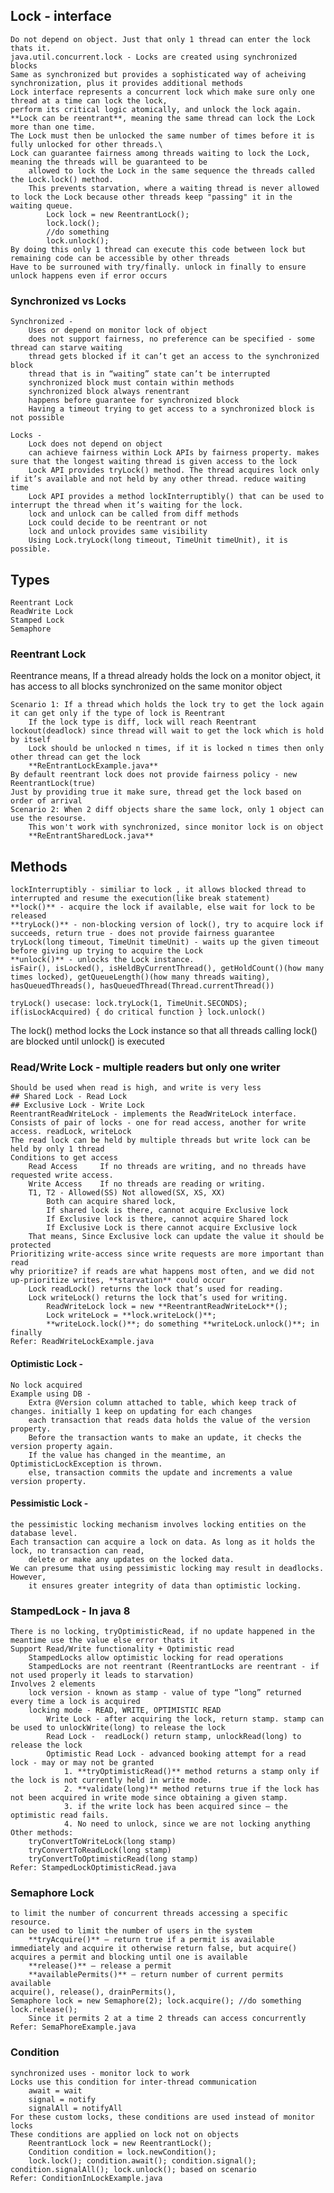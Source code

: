 ## Lock - interface
    Do not depend on object. Just that only 1 thread can enter the lock thats it.  
    java.util.concurrent.lock - Locks are created using synchronized blocks
    Same as synchronized but provides a sophisticated way of acheiving synchronization, plus it provides additional methods
    Lock interface represents a concurrent lock which make sure only one thread at a time can lock the lock, 
    perform its critical logic atomically, and unlock the lock again. 
    **Lock can be reentrant**, meaning the same thread can lock the Lock more than one time. 
    The Lock must then be unlocked the same number of times before it is fully unlocked for other threads.\
    Lock can guarantee fairness among threads waiting to lock the Lock, meaning the threads will be guaranteed to be 
        allowed to lock the Lock in the same sequence the threads called the Lock.lock() method. 
        This prevents starvation, where a waiting thread is never allowed to lock the Lock because other threads keep "passing" it in the waiting queue.
            Lock lock = new ReentrantLock(); 
            lock.lock();
            //do something
            lock.unlock();
    By doing this only 1 thread can execute this code between lock but remaining code can be accessible by other threads
    Have to be surrouned with try/finally. unlock in finally to ensure unlock happens even if error occurs

### Synchronized vs Locks
    Synchronized -
        Uses or depend on monitor lock of object
        does not support fairness, no preference can be specified - some thread can starve waiting
        thread gets blocked if it can’t get an access to the synchronized block
        thread that is in “waiting” state can’t be interrupted
        synchronized block must contain within methods
        synchronized block always renentrant
        happens before guarantee for synchronized block
        Having a timeout trying to get access to a synchronized block is not possible

    Locks - 
        Lock does not depend on object
        can achieve fairness within Lock APIs by fairness property. makes sure that the longest waiting thread is given access to the lock
        Lock API provides tryLock() method. The thread acquires lock only if it’s available and not held by any other thread. reduce waiting time
        Lock API provides a method lockInterruptibly() that can be used to interrupt the thread when it’s waiting for the lock.
        lock and unlock can be called from diff methods
        Lock could decide to be reentrant or not
        lock and unlock provides same visibility
        Using Lock.tryLock(long timeout, TimeUnit timeUnit), it is possible.

## Types
    Reentrant Lock
    ReadWrite Lock
    Stamped Lock
    Semaphore

### Reentrant Lock
Reentrance means, If a thread already holds the lock on a monitor object, it has access to all blocks synchronized on the same monitor object

    Scenario 1: If a thread which holds the lock try to get the lock again it can get only if the type of lock is Reentrant
        If the lock type is diff, lock will reach Reentrant lockout(deadlock) since thread will wait to get the lock which is hold by itself
        Lock should be unlocked n times, if it is locked n times then only other thread can get the lock
        **ReEntrantLockExample.java**
    By default reentrant lock does not provide fairness policy - new ReentrantLock(true)
    Just by providing true it make sure, thread get the lock based on order of arrival
    Scenario 2: When 2 diff objects share the same lock, only 1 object can use the resourse.
        This won't work with synchronized, since monitor lock is on object
        **ReEntrantSharedLock.java**

## Methods
    lockInterruptibly - similiar to lock , it allows blocked thread to interrupted and resume the execution(like break statement)
    **lock()** - acquire the lock if available, else wait for lock to be released
    **tryLock()** - non-blocking version of lock(), try to acquire lock if succeeds, return true - does not provide fairness guarantee
    tryLock(long timeout, TimeUnit timeUnit) - waits up the given timeout before giving up trying to acquire the Lock
    **unlock()** - unlocks the Lock instance.
    isFair(), isLocked(), isHeldByCurrentThread(), getHoldCount()(how many times locked), getQueueLength()(how many threads waiting), hasQueuedThreads(), hasQueuedThread(Thread.currentThread())

    tryLock() usecase: lock.tryLock(1, TimeUnit.SECONDS); if(isLockAcquired) { do critical function } lock.unlock()
The lock() method locks the Lock instance so that all threads calling lock() are blocked until unlock() is executed
    
### Read/Write Lock - multiple readers but only one writer
    Should be used when read is high, and write is very less
    ## Shared Lock - Read Lock
    ## Exclusive Lock - Write Lock
    ReentrantReadWriteLock - implements the ReadWriteLock interface.
    Consists of pair of locks - one for read access, another for write access. readLock, writeLock
    The read lock can be held by multiple threads but write lock can be held by only 1 thread
    Conditions to get access
        Read Access   	If no threads are writing, and no threads have requested write access.
        Write Access   	If no threads are reading or writing.
        T1, T2 - Allowed(SS) Not allowed(SX, XS, XX)
            Both can acquire shared lock,
            If shared lock is there, cannot acquire Exclusive lock
            If Exclusive lock is there, cannot acquire Shared lock
            If Exclusive Lock is there cannot acquire Exclusive lock
        That means, Since Exclusive lock can update the value it should be protected
    Prioritizing write-access since write requests are more important than read
    why prioritize? if reads are what happens most often, and we did not up-prioritize writes, **starvation** could occur
        Lock readLock() returns the lock that’s used for reading.
        Lock writeLock() returns the lock that’s used for writing.
            ReadWriteLock lock = new **ReentrantReadWriteLock**();
            Lock writeLock = **lock.writeLock()**;
            **writeLock.lock()**; do something **writeLock.unlock()**; in finally
    Refer: ReadWriteLockExample.java

#### Optimistic Lock -
    No lock acquired
    Example using DB -
        Extra @Version column attached to table, which keep track of changes. initially 1 keep on updating for each changes
        each transaction that reads data holds the value of the version property.
        Before the transaction wants to make an update, it checks the version property again.
        If the value has changed in the meantime, an OptimisticLockException is thrown.
        else, transaction commits the update and increments a value version property.
#### Pessimistic Lock -
    the pessimistic locking mechanism involves locking entities on the database level.
    Each transaction can acquire a lock on data. As long as it holds the lock, no transaction can read, 
        delete or make any updates on the locked data.
    We can presume that using pessimistic locking may result in deadlocks. However, 
        it ensures greater integrity of data than optimistic locking.
    
### StampedLock - In java 8
    There is no locking, tryOptimisticRead, if no update happened in the meantime use the value else error thats it
    Support Read/Write functionality + Optimistic read
        StampedLocks allow optimistic locking for read operations
        StampedLocks are not reentrant (ReentrantLocks are reentrant - if not used properly it leads to starvation)
    Involves 2 elements
        lock version - known as stamp - value of type “long” returned every time a lock is acquired
        locking mode - READ, WRITE, OPTIMISTIC READ
            Write Lock - after acquiring the lock, return stamp. stamp can be used to unlockWrite(long) to release the lock
            Read Lock -  readLock() return stamp, unlockRead(long) to release the lock 
            Optimistic Read Lock - advanced booking attempt for a read lock - may or may not be granted
                1. **tryOptimisticRead()** method returns a stamp only if the lock is not currently held in write mode.
                2. **validate(long)** method returns true if the lock has not been acquired in write mode since obtaining a given stamp.
                3. if the write lock has been acquired since – the optimistic read fails.
                4. No need to unlock, since we are not locking anything
    Other methods:
        tryConvertToWriteLock(long stamp)
        tryConvertToReadLock(long stamp)
        tryConvertToOptimisticRead(long stamp)
    Refer: StampedLockOptimisticRead.java

### Semaphore Lock
    to limit the number of concurrent threads accessing a specific resource.
    can be used to limit the number of users in the system
        **tryAcquire()** – return true if a permit is available immediately and acquire it otherwise return false, but acquire() acquires a permit and blocking until one is available
        **release()** – release a permit
        **availablePermits()** – return number of current permits available
    acquire(), release(), drainPermits(), 
    Semaphore lock = new Semaphore(2); lock.acquire(); //do something  lock.release();
        Since it permits 2 at a time 2 threads can access concurrently
    Refer: SemaPhoreExample.java

### Condition
    synchronized uses - monitor lock to work
    Locks use this condition for inter-thread communication
        await = wait
        signal = notify
        signalAll = notifyAll
    For these custom locks, these conditions are used instead of monitor locks
    These conditions are applied on lock not on objects
        ReentrantLock lock = new ReentrantLock();
        Condition condition = lock.newCondition();
        lock.lock(); condition.await(); condition.signal(); condition.signalAll(); lock.unlock(); based on scenario
    Refer: ConditionInLockExample.java